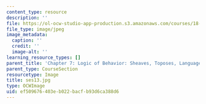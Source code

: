 ```yaml
---
content_type: resource
description: ''
file: https://ol-ocw-studio-app-production.s3.amazonaws.com/courses/18-s097-applied-category-theory-january-iap-2019/ef509676403eb022bacfb93d6ca388d6_ses13.jpg
file_type: image/jpeg
image_metadata:
  caption: ''
  credit: ''
  image-alt: ''
learning_resource_types: []
parent_title: 'Chapter 7: Logic of Behavior: Sheaves, Toposes, Languages'
parent_type: CourseSection
resourcetype: Image
title: ses13.jpg
type: OCWImage
uid: ef509676-403e-b022-bacf-b93d6ca388d6
---
```

